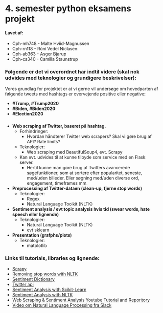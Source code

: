 # 4. semester python eksamens projekt
#### Lavet af:
* Cph-mh748 - Malte Hviid-Magnussen 
* Cph-rn118 - Rúni Vedel Niclasen 
* Cph-ab363 - Asger Bjarup 
* Cph-cs340 - Camilla Staunstrup 


### Følgende er det vi overordnet har indtil videre (skal nok udvides med teknologier og grundigere beskrivelser):
Vores grundlag for projektet er at vi gerne vil undersøge om hovedparten af følgende tweets med hashtags er overvejende positive eller negative:
* __#Trump, #Trump2020__
* __#Biden, #Biden2020__
* __#Election2020__  


### 
* __Web scraping af Twitter, baseret på hashtag.__
  * Forhindringer:
    * Hvordan håndterer Twitter web scrapers? Skal vi gøre brug af API? Rate limits?
  * Teknologier:
    * Web scraping med BeautifulSoup4, evt. Scrapy
  * Kan evt. udvides til at kunne tilbyde som service med en Flask server. 
    * Hertil kunne man gøre brug af Twitters avancerede søgefunktioner, som at sortere efter popularitet, seneste, med/uden billeder. Eller søgning med/uden diverse ord, engagement, timeframes mm.
* __Preprocessing af Twitter-dataen (clean-up, fjerne stop words)__
  * Teknologier:
    * Regex
    * Natural Language Toolkit (NLTK) 
* __Sentiment analysis / evt topic analysis hvis tid (swear words, hate speech eller lignende)__
  * Teknologier:
    * Natural Language Toolkit (NLTK)
    * evt sklearn
* __Presentation (grafphs/plots)__
  * Teknologier:
    * matplotlib


### Links til tutorials, libraries og lignende:
* [Scrapy](https://scrapy.org/)
* [Removing stop words with NLTK](https://www.geeksforgeeks.org/removing-stop-words-nltk-python/)
* [Sentiment Dictionary](https://provalisresearch.com/products/content-analysis-software/wordstat-dictionary/sentiment-dictionaries/)
* [Twitter api](https://developer.twitter.com/en/docs)
* [Sentiment Analysis with Scikit-Learn](https://stackabuse.com/python-for-nlp-sentiment-analysis-with-scikit-learn//)
* [Sentiment Analysis with NLTK](https://www.digitalocean.com/community/tutorials/how-to-perform-sentiment-analysis-in-python-3-using-the-natural-language-toolkit-nltk)
* [Web Scraping & Sentiment Analysis Youtube Tutorial](https://www.youtube.com/watch?v=e6xZAISu-5E) and [Reporitory](https://github.com/jg-fisher/redditSentiment)
* [Video om Natural Language Processing fra Slack](https://www.youtube.com/watch?v=xvqsFTUsOmc)

